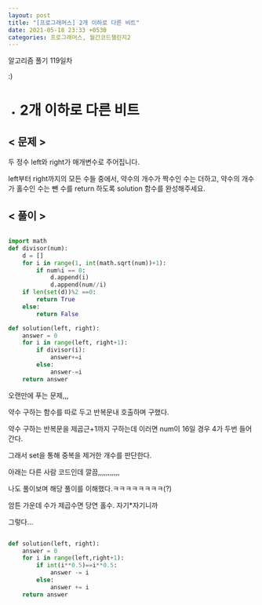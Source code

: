 ```yaml
---
layout: post
title: "[프로그래머스] 2개 이하로 다른 비트"
date: 2021-05-18 23:33 +0530
categories: 프로그래머스, 월간코드챌린지2
---
```


알고리즘 풀기 119일차

:)

- # 2개 이하로 다른 비트
  >

## < 문제 >

두 정수 left와 right가 매개변수로 주어집니다.

left부터 right까지의 모든 수들 중에서, 약수의 개수가 짝수인 수는 더하고, 약수의 개수가 홀수인 수는 뺀 수를 return 하도록 solution 함수를 완성해주세요.

## < 풀이 >

```python

import math
def divisor(num):
    d = []
    for i in range(1, int(math.sqrt(num))+1):
        if num%i == 0:
            d.append(i)
            d.append(num//i)
    if len(set(d))%2 ==0:
        return True
    else:
        return False

def solution(left, right):
    answer = 0
    for i in range(left, right+1):
        if divisor(i):
            answer+=i
        else:
            answer-=i
    return answer

```

오랜만에 푸는 문제,,,

약수 구하는 함수를 따로 두고 반복문내 호출하며 구했다.

약수 구하는 반복문을 제곱근+1까지 구하는데 이러면 num이 16일 경우 4가 두번 들어간다.

그래서 set을 통해 중복을 제거한 개수를 판단한다.

아래는 다른 사람 코드인데 깔끔,,,,,,,,,,,

나도 풀이보며 해당 풀이를 이해했다.ㅋㅋㅋㅋㅋㅋㅋㅋ(?)

암튼 가운데 수가 제곱수면 당연 홀수. 자기\*자기니까

그렇다...

```python

def solution(left, right):
    answer = 0
    for i in range(left,right+1):
        if int(i**0.5)==i**0.5:
            answer -= i
        else:
            answer += i
    return answer

```
